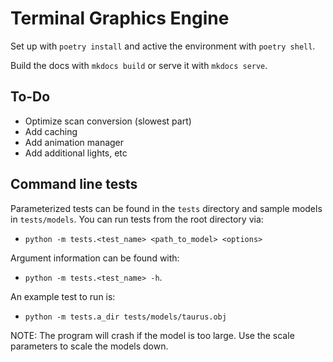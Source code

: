 # Terminal Graphics Engine

Set up with `poetry install` and active the environment with `poetry shell`.

Build the docs with `mkdocs build` or serve it with `mkdocs serve`.

## To-Do
-   Optimize scan conversion (slowest part)
-   Add caching
-   Add animation manager
-   Add additional lights, etc

## Command line tests

Parameterized tests can be found in the `tests` directory and sample models in `tests/models`. You can run tests from the root directory via:
 - `python -m tests.<test_name> <path_to_model> <options>`

Argument information can be found with:
 - `python -m tests.<test_name> -h`.

An example test to run is:
 - `python -m tests.a_dir tests/models/taurus.obj`

NOTE: The program will crash if the model is too large. Use the scale parameters to scale the models down.
